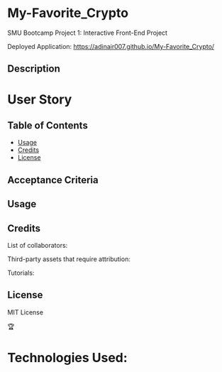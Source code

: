 # My-Favorite_Crypto

SMU Bootcamp Project 1: Interactive Front-End Project

Deployed Application: https://adinair007.github.io/My-Favorite_Crypto/


## Description





# User Story




## Table of Contents 

- [Usage](#usage)
- [Credits](#credits)
- [License](#license)



## Acceptance Criteria




## Usage





## Credits

List of collaborators:

Third-party assets that require attribution: 


Tutorials:


## License

MIT License

🏆 

# Technologies Used: 
